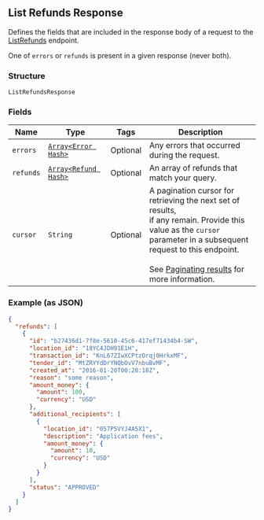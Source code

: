 ## List Refunds Response

Defines the fields that are included in the response body of
a request to the [ListRefunds](#endpoint-listrefunds) endpoint.

One of `errors` or `refunds` is present in a given response (never both).

### Structure

`ListRefundsResponse`

### Fields

| Name | Type | Tags | Description |
|  --- | --- | --- | --- |
| `errors` | [`Array<Error Hash>`](/doc/models/error.md) | Optional | Any errors that occurred during the request. |
| `refunds` | [`Array<Refund Hash>`](/doc/models/refund.md) | Optional | An array of refunds that match your query. |
| `cursor` | `String` | Optional | A pagination cursor for retrieving the next set of results,<br>if any remain. Provide this value as the `cursor` parameter in a subsequent<br>request to this endpoint.<br><br>See [Paginating results](#paginatingresults) for more information. |

### Example (as JSON)

```json
{
  "refunds": [
    {
      "id": "b27436d1-7f8e-5610-45c6-417ef71434b4-SW",
      "location_id": "18YC4JDH91E1H",
      "transaction_id": "KnL67ZIwXCPtzOrqj0HrkxMF",
      "tender_id": "MtZRYYdDrYNQbOvV7nbuBvMF",
      "created_at": "2016-01-20T00:28:18Z",
      "reason": "some reason",
      "amount_money": {
        "amount": 100,
        "currency": "USD"
      },
      "additional_recipients": [
        {
          "location_id": "057P5VYJ4A5X1",
          "description": "Application fees",
          "amount_money": {
            "amount": 10,
            "currency": "USD"
          }
        }
      ],
      "status": "APPROVED"
    }
  ]
}
```

